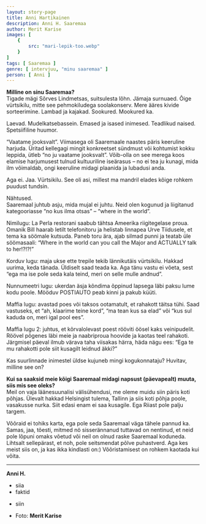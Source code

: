 ```yaml
---
layout: story-page
title: Anni Hartikainen
description: Anni H. Saaremaa
author: Merit Karise
images: [
    {
        src: "mari-lepik-too.webp"
    }
]
tags: [ Saaremaa ]
genre: [ intervjuu, "minu saaremaa" ]
person: [ Anni ]
---
```


<!-- # {{$doc.title}} -->

**Milline on sinu Saaremaa?** \
Tigade mägi Sõrves Lindmetsas, suitsulesta lõhn. Jämaja surnuaed. Õige vürtsikilu, mitte see pehmokiludega soolakonserv. Mere ääres kivide sorteerimine. Lambad ja kajakad. Sookured. Mookured ka.

Laevad. Mudelkatsebassein. Emased ja isased inimesed. Teadlikud naised. Spetsiifiline huumor.

“Vaatame jooksvalt”. Viimasega oli Saaremaale naastes päris keeruline harjuda. Üritad kellegagi mingit konkreetset sündmust või kohtumist kokku leppida, ütleb “no ju vaatame jooksvalt”. Võib-olla on see merega koos elamise harjumusest tulnud kultuuriline iseärasus – no ei tea ju kunagi, mida ilm võimaldab, ongi keeruline midagi plaanida ja lubadusi anda.

Aga ei. Jaa. Vürtsikilu. See oli asi, millest ma mandril elades kõige rohkem puudust tundsin.

Nähtused. \
Saaremaal juhtub asju, mida mujal ei juhtu. Neid olen kogunud ja liigitanud kategooriasse “no kus ilma otsas” – “where in the world”.

Nimilugu: La Perla restorani saabub tähtsa Ameerika riigitegelase proua. Omanik Bill haarab letilt telefonitoru ja helistab linnapea Urve Tiidusele, et tema ka söömale kutsuda. Paneb toru ära, ajab silmad punni ja teatab üle söömasaali: “Where in the world can you call the Major and ACTUALLY talk to her!?!?!”

Korduv lugu: maja ukse ette trepile tekib lännikutäis vürtsikilu. Hakkad uurima, keda tänada. Üldiselt saad teada ka. Aga tänu vastu ei võeta, sest “ega ma ise pole seda kala teind, meri on selle mulle andnud”.

Nunnumeetri lugu: ukerdan äsja kõndima õppinud lapsega läbi paksu lume kodu poole. Mööduv POSTIAUTO peab kinni ja pakub küüti.

Maffia lugu: avastad poes või taksos ootamatult, et rahakott täitsa tühi. Saad vastuseks, et “ah, klaarime teine kord”, “ma tean kus sa elad” või “kus sul kaduda on, meri igal pool ees”.

Maffia lugu 2: juhtus, et kõrvalolevast poest rööviti öösel kaks veinipudelit. Röövel põgenes läbi meie ja naabriproua hoovide ja kaotas teel rahakoti. Järgmisel päeval ilmub värava taha viisakas härra, häda nägu ees: “Ega te mu rahakotti pole siit kusagilt leidnud äkki?”

Kas suurlinnade inimestel üldse kujuneb mingi kogukonnataju? Huvitav, milline see on?

**Kui sa saaksid meie kõigi Saaremaal midagi napsust (päevapealt) muuta, siis mis see oleks?** \
Meil on vaja läänesuunalisi välisühendusi, me oleme muidu siin päris koti põhjas. Ülevalt hakkad Helsingist tulema, Tallinn ja siis koti põhja poole, vasakusse nurka. Siit edasi enam ei saa kusagile. Ega Riiast pole palju targem.

Võõraid ei tohiks karta, ega pole seda Saaremaal väga tähele pannud ka. Samas, jaa, tõesti, mitmed nö sisserännanud tuttavad on nentinud, et neid pole lõpuni omaks võetud või neil on olnud raske Saaremaal koduneda. Lihtsalt sellepärast, et noh, pole seitsmendat põlve puhastverd.  Aga kes meist siis on, ja kas ikka kindlasti on:) Võõristamisest on rohkem kaotada kui võita.

* * *

**Anni H.**

- siia
- faktid

<story-author :author="author"></story-author>

<details-wrapper summary="Mis mõtted tekkisid?">

- siin

</details-wrapper>

<details-wrapper summary="Allikad" class="text-sm" icon="icon-park-outline:document-folder">

- Foto: **Merit Karise**

</details-wrapper>
